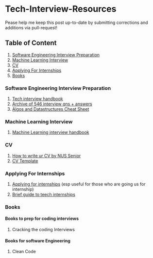 # Tech-Interview-Resources
Pease help me keep this post up-to-date by submitting corrections and additions via pull-request!

## Table of Content
1. [Software Engineering Interview Preparation](#Software-EngineeringInterview-Preparation)
2. [Machine Learning Interview](#MachineLearning-Interview)
3. [CV](#CV)
4. [Applying For Internships](#Applying-For-Internships)
5. [Books](#Books)


### Software Engineering Interview Preparation
1. [Tech interview handbook](https://github.com/yangshun/tech-interview-handbook)
1. [Archive of 546 interview qns + answers](https://docs.google.com/document/d/1lFJf29WrO05OhNNuVYfHQPmO_k556F6gmi3qiWx8qZY/edit)
1. [Algos and Datastructures Cheat Sheet](https://github.com/SuyashLakhotia/TechInterview)

### Machine Learning Interview
1. [Machine Learning interview handbook](https://github.com/chiphuyen/ml-interviews-book)

### CV
1. [How to write ur CV by NUS Senior](https://luyangkenneth.github.io/evolution-of-resumes/)
1. [CV Template](https://www.overleaf.com/latex/templates/deedy-cv/bjryvfsjdyxz)


### Applying For Internships
1. [Applying for internships](https://ymichael.github.io/projectintern/) (esp useful for those who are going us for internship)
2. [Brief guide to teech internships](http://alexeymk.com/a-brief-guide-to-tech-internships/)


### Books
#### Books to prep for coding interviews
1. Cracking the coding Interviews

#### Books for software Engineering
1. Clean Code



